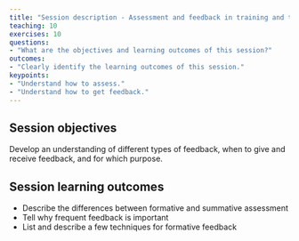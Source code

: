 ```yaml
---
title: "Session description - Assessment and feedback in training and teaching"
teaching: 10
exercises: 10
questions:
- "What are the objectives and learning outcomes of this session?"
outcomes:
- "Clearly identify the learning outcomes of this session."
keypoints:
- "Understand how to assess."
- "Understand how to get feedback."
---
```



## Session objectives

Develop an understanding of different types of feedback, when to give and receive feedback, and for which purpose.


## Session learning outcomes

- Describe the differences between formative and summative assessment
- Tell why frequent feedback is important
- List and describe a few techniques for formative feedback
